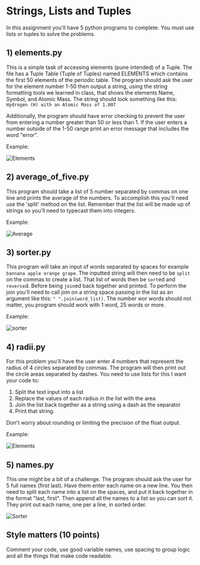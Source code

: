 # Strings, Lists and Tuples

In this assignment you'll have 5 python programs to complete.  You must use lists or tuples to solve the problems. 

## 1) elements.py

This is a simple task of accessing elements (pune intended) of a Tuple.  The file has a Tuple Table (Tuple of Tuples) named ELEMENTS which contains the first 50 elements of the periodic table.  The program should ask the user for the element number 1-50 then output a string, using the string formatting tools we learned in class, that shows the elements Name, Symbol, and Atomic Mass. The string should look something like this: `Hydrogen (H) with an Atomic Mass of 1.007`

Additionally, the program should have error checking to prevent the user from entering a number greater than 50 or less than 1.  If the user enters a number outside of the 1-50 range print an error message that includes the word "error". 

Example:

![Elements](images/elements.png)

## 2) average_of_five.py
This program should take a list of 5 number separated by commas on one line and prints the average of the numbers.  To accomplish this you'll need use the 'split' method on the list.  Remember that the list will be made up of strings so you'll need to typecast them into integers.
 
Example:

![Average](images/average_of_five.png)


## 3) sorter.py 

This program will take an input of words separated by spaces for example `bannana apple orange grape`. The inputted string will then need to be `split` on the commas to create a list.  That list of words then be `sort`ed and `reverse`d. Before being `join`ed back together and printed.  To perform the join you'll need to call join on a string space passing in the list as an argument like this: `" ".join(word_list)`.  The number wor words should not matter, you program should work with 1 word, 25 words or more. 

Example: 

![sorter](images/sorter.png)

## 4) radii.py
For this problem you'll have the user enter 4 numbers that represent the radius of 4 circles separated by commas.  The program will then print out the circle areas separated by dashes.  You need to use lists for this I want your code to:

1. Split the text input into a list 
2. Replace the values of each radius in the list with the area 
3. Join the list back together as a string using a dash as the separator 
4. Print that string.

Don't worry about rounding or limiting the precision of the float output.

Example:

![Elements](images/radii.png)

## 5) names.py 

This one might be a bit of a challenge.  The program should ask the user for 5 full names (first last).  Have them enter each name on a new line.  You then need to split each name into a list on the spaces, and put it back together in the format "last, first".  Then append all the names to a list so you can sort it.  They print out each name, one per a line, in sorted order.  

![Sorter](images/name.png)

## Style matters (10 points)
Comment your code, use good variable names, use spacing to group logic and all the things that make code readable. 




 


